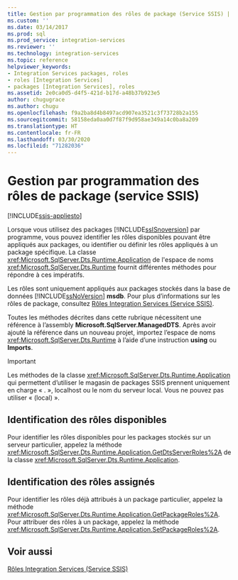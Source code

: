 ```yaml
---
title: Gestion par programmation des rôles de package (Service SSIS) | Microsoft Docs
ms.custom: ''
ms.date: 03/14/2017
ms.prod: sql
ms.prod_service: integration-services
ms.reviewer: ''
ms.technology: integration-services
ms.topic: reference
helpviewer_keywords:
- Integration Services packages, roles
- roles [Integration Services]
- packages [Integration Services], roles
ms.assetid: 2e0ca0d5-d4f5-421d-b17d-a48b37b923e5
author: chugugrace
ms.author: chugu
ms.openlocfilehash: f9a2ba8d4b8497acd907ea3521c3f73728b2a155
ms.sourcegitcommit: 58158eda0aa0d7f87f9d958ae349a14c0ba8a209
ms.translationtype: HT
ms.contentlocale: fr-FR
ms.lasthandoff: 03/30/2020
ms.locfileid: "71282036"
---
```

# <a name="managing-package-roles-programmatically-ssis-service"></a>Gestion par programmation des rôles de package (service SSIS)

[!INCLUDE[ssis-appliesto](../../includes/ssis-appliesto-ssvrpluslinux-asdb-asdw-xxx.md)]


  Lorsque vous utilisez des packages [!INCLUDE[ssISnoversion](../../includes/ssisnoversion-md.md)] par programme, vous pouvez identifier les rôles disponibles pouvant être appliqués aux packages, ou identifier ou définir les rôles appliqués à un package spécifique. La classe <xref:Microsoft.SqlServer.Dts.Runtime.Application> de l'espace de noms <xref:Microsoft.SqlServer.Dts.Runtime> fournit différentes méthodes pour répondre à ces impératifs.  
  
 Les rôles sont uniquement appliqués aux packages stockés dans la base de données [!INCLUDE[ssNoVersion](../../includes/ssnoversion-md.md)] **msdb**. Pour plus d’informations sur les rôles de package, consultez [Rôles Integration Services &#40;Service SSIS&#41;](../../integration-services/security/integration-services-roles-ssis-service.md).  
  
 Toutes les méthodes décrites dans cette rubrique nécessitent une référence à l’assembly **Microsoft.SqlServer.ManagedDTS**. Après avoir ajouté la référence dans un nouveau projet, importez l’espace de noms <xref:Microsoft.SqlServer.Dts.Runtime> à l’aide d’une instruction **using** ou **Imports**.  
  
> [!IMPORTANT]  
>  Les méthodes de la classe <xref:Microsoft.SqlServer.Dts.Runtime.Application> qui permettent d’utiliser le magasin de packages SSIS prennent uniquement en charge « . », localhost ou le nom du serveur local. Vous ne pouvez pas utiliser « (local) ».  
  
## <a name="determining-which-roles-are-available"></a>Identification des rôles disponibles  
 Pour identifier les rôles disponibles pour les packages stockés sur un serveur particulier, appelez la méthode <xref:Microsoft.SqlServer.Dts.Runtime.Application.GetDtsServerRoles%2A> de la classe <xref:Microsoft.SqlServer.Dts.Runtime.Application>.  
  
## <a name="determining-which-roles-are-assigned"></a>Identification des rôles assignés  
 Pour identifier les rôles déjà attribués à un package particulier, appelez la méthode <xref:Microsoft.SqlServer.Dts.Runtime.Application.GetPackageRoles%2A>. Pour attribuer des rôles à un package, appelez la méthode <xref:Microsoft.SqlServer.Dts.Runtime.Application.SetPackageRoles%2A>.  
  
## <a name="see-also"></a>Voir aussi  
 [Rôles Integration Services &#40;Service SSIS&#41;](../../integration-services/security/integration-services-roles-ssis-service.md)  
  
  
